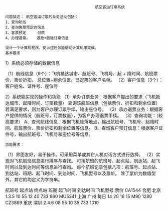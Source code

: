 ﻿											航空客运订票系统

	问题描述： 航空客运订票的业务活动包括：
	1、查询航线
	2、查询客票预定的信息
	3、客票预定     付款
	4、办理退票。   退款+删除订票信息
	
	设计一个计算机程序，使上述任务能借助计算机来完成。
    基本要求
1）系统必须存储的数据信息

（1）航线信息（9个）：飞机抵达城市、航班号、飞机号、起 + 降时间、航班票价、票价折扣、
	总位置+剩余位置、已定票的客户名单。
（2）客户信息（3个）：客户姓名、证件号、座位号

2）系统能实现的操作和功能
（1）承办订票业务：根据客户提出的要求（飞机抵达城市、起降时间、订票数量）
	查询该航班信息（包括票价、折扣和剩余位置）
	若满足要求，则为客户办理订票手续，输出座位号。
（2）承办退票业务：根据客户提供的情况（航班号，订票数量），为客户办理退票手续。
（3）查询功能：（较高要求）
	A、查询航线信息：根据飞机降落地点，输出航班号、飞机号、起降时间、航班票价、票价折扣和剩余位置等信息。
	B、查询客户预订信息：根据客户证件号，输出航班号、飞机号和座位号等信息。

	功能要求：
（1）界面友好，易于操作。可采用菜单或其它人机对话方式进行选择。
（2）实现对飞机航班信息进行排序与查找。
   可按航班的航班号、起点站、到达站、起飞时间以及到达时间等信息进行查询。
   每个航班记录包括八项：航班号、起点站、到达站、班期、起飞时间、到达时间、飞机型号以及票价。
  除了票价为数值型外，其它的均定义为字符串。


航班号	   		起点站	终点站	班期		起飞时间	 到达时间	飞机型号	票价
CA1544			合肥		北京		1.3.5		10 55		   12 40	  		733	    960
MU5341		上海		广州		每日		14 20		   16 15	  		M90	    1280
CZ3869			重庆		深圳		2.4.6		08 55		   10 35	 		 733	    1010